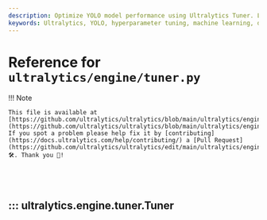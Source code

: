 ```yaml
---
description: Optimize YOLO model performance using Ultralytics Tuner. Learn about systematic hyperparameter tuning for object detection, segmentation, classification, and tracking.
keywords: Ultralytics, YOLO, hyperparameter tuning, machine learning, deep learning, object detection, instance segmentation, image classification, pose estimation, multi-object tracking
---
```


# Reference for `ultralytics/engine/tuner.py`

!!! Note

    This file is available at [https://github.com/ultralytics/ultralytics/blob/main/ultralytics/engine/tuner.py](https://github.com/ultralytics/ultralytics/blob/main/ultralytics/engine/tuner.py). If you spot a problem please help fix it by [contributing](https://docs.ultralytics.com/help/contributing/) a [Pull Request](https://github.com/ultralytics/ultralytics/edit/main/ultralytics/engine/tuner.py) 🛠️. Thank you 🙏!

<br><br>

## ::: ultralytics.engine.tuner.Tuner

<br><br>
